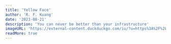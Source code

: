 ```yaml
---
title: 'Yellow Face'
author: 'R. F. Kuang'
date: '2023-08-21'
description: 'You can never be better than your infrastructure'
imageURL: 'https://external-content.duckduckgo.com/iu/?u=https%3A%2F%2Ftse1.mm.bing.net%2Fth%3Fid%3DOIP.NlTVEFCTE4nbRV22NQBdMAAAAA%26pid%3DApi&f=1&ipt=45a28eefa241cca9b4086b52f5e1bd86c8a01b4420952123eea2723fb7536f7d&ipo=images'
readMore: true
---
```

